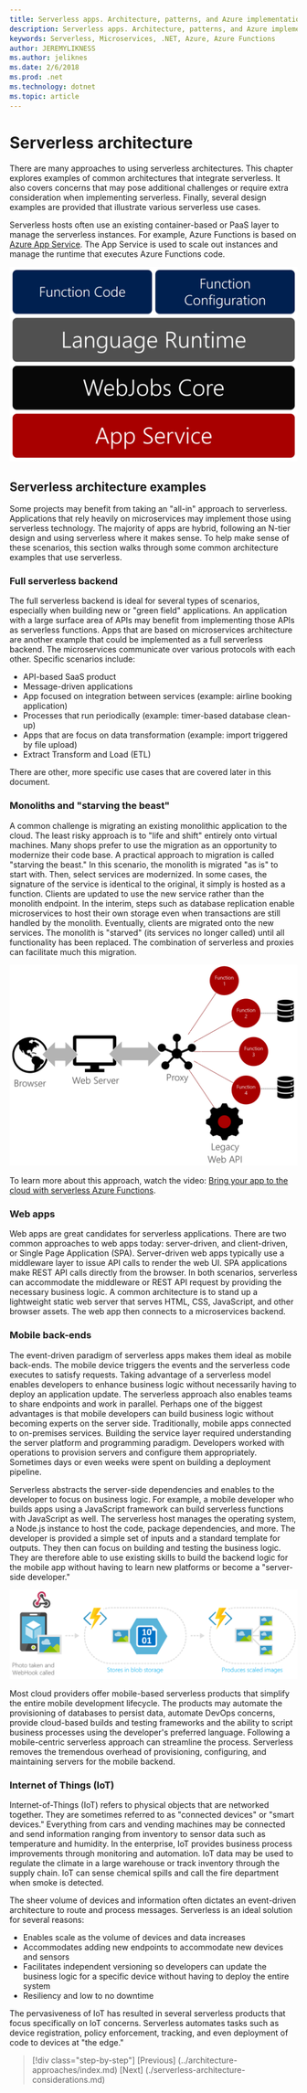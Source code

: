 ```yaml
---
title: Serverless apps. Architecture, patterns, and Azure implementation.
description: Serverless apps. Architecture, patterns, and Azure implementation. | Serverless architecture
keywords: Serverless, Microservices, .NET, Azure, Azure Functions
author: JEREMYLIKNESS
ms.author: jeliknes
ms.date: 2/6/2018
ms.prod: .net
ms.technology: dotnet
ms.topic: article
---
```

# Serverless architecture

There are many approaches to using serverless architectures. This chapter explores examples of common architectures that integrate serverless. It also covers concerns that may pose additional challenges or require extra consideration when implementing serverless. Finally, several design examples are provided that illustrate various serverless use cases.

Serverless hosts often use an existing container-based or PaaS layer to manage the serverless instances. For example, Azure Functions is based on [Azure App Service](/azure/app-service/). The App Service is used to scale out instances and manage the runtime that executes Azure Functions code.

![Azure Functions architecture](./media/azure-functions-architecture.png)

## Serverless architecture examples

Some projects may benefit from taking an "all-in" approach to serverless. Applications that rely heavily on microservices may implement those using serverless technology. The majority of apps are hybrid, following an N-tier design and using serverless where it makes sense. To help make sense of these scenarios, this section walks through some common architecture examples that use serverless.

### Full serverless backend

The full serverless backend is ideal for several types of scenarios, especially when building new or "green field" applications. An application with a large surface area of APIs may benefit from implementing those APIs as serverless functions. Apps that are based on microservices architecture are another example that could be implemented as a full serverless backend. The microservices communicate over various protocols with each other. Specific scenarios include:

* API-based SaaS product
* Message-driven applications
* App focused on integration between services (example: airline booking application)
* Processes that run periodically (example: timer-based database clean-up)
* Apps that are focus on data transformation (example: import triggered by file upload)
* Extract Transform and Load (ETL)

There are other, more specific use cases that are covered later in this document.

### Monoliths and "starving the beast"

A common challenge is migrating an existing monolithic application to the cloud. The least risky approach is to "life and shift" entirely onto virtual machines. Many shops prefer to use the migration as an opportunity to modernize their code base. A practical approach to migration is called "starving the beast." In this scenario, the monolith is migrated "as is" to start with. Then, select services are modernized. In some cases, the signature of the service is identical to the original, it simply is hosted as a function. Clients are updated to use the new service rather than the monolith endpoint. In the interim, steps such as database replication enable microservices to host their own storage even when transactions are still handled by the monolith. Eventually, clients are migrated onto the new services. The monolith is "starved" (its services no longer called) until all functionality has been replaced. The combination of serverless and proxies can facilitate much this migration.

![Serverless monolith migration](./media/serverless-monolith-migration.png)

To learn more about this approach, watch the video: [Bring your app to the cloud with serverless Azure Functions](https://channel9.msdn.com/Events/Connect/2017/E102).

### Web apps

Web apps are great candidates for serverless applications. There are two common approaches to web apps today: server-driven, and client-driven, or Single Page Application (SPA). Server-driven web apps typically use a middleware layer to issue API calls to render the web UI. SPA applications make REST API calls directly from the browser. In both scenarios, serverless can accommodate the middleware or REST API request by providing the necessary business logic. A common architecture is to stand up a lightweight static web server that serves HTML, CSS, JavaScript, and other browser assets. The web app then connects to a microservices backend.

### Mobile back-ends

The event-driven paradigm of serverless apps makes them ideal as mobile back-ends. The mobile device triggers the events and the serverless code executes to satisfy requests. Taking advantage of a serverless model enables developers to enhance business logic without necessarily having to deploy an application update. The serverless approach also enables teams to share endpoints and work in parallel. Perhaps one of the biggest advantages is that mobile developers can build business logic without becoming experts on the server side. Traditionally, mobile apps connected to on-premises services. Building the service layer required understanding the server platform and programming paradigm. Developers worked with operations to provision servers and configure them appropriately. Sometimes days or even weeks were spent on building a deployment pipeline.

Serverless abstracts the server-side dependencies and enables to the developer to focus on business logic. For example, a mobile developer who builds apps using a JavaScript framework can build serverless functions with JavaScript as well. The serverless host manages the operating system, a Node.js instance to host the code, package dependencies, and more. The developer is provided a simple set of inputs and a standard template for outputs. They then can focus on building and testing the business logic. They are therefore able to use existing skills to build the backend logic for the mobile app without having to learn new platforms or become a "server-side developer."

![Serverless mobile backend](./media/serverless-mobile-backend.png)

Most cloud providers offer mobile-based serverless products that simplify the entire mobile development lifecycle. The products may automate the provisioning of databases to persist data, automate DevOps concerns, provide cloud-based builds and testing frameworks and the ability to script business processes using the developer's preferred language. Following a mobile-centric serverless approach can streamline the process. Serverless removes the tremendous overhead of provisioning, configuring, and maintaining servers for the mobile backend.

### Internet of Things (IoT)

Internet-of-Things (IoT) refers to physical objects that are networked together. They are sometimes referred to as "connected devices" or "smart devices." Everything from cars and vending machines may be connected and send information ranging from inventory to sensor data such as temperature and humidity. In the enterprise, IoT provides business process improvements through monitoring and automation. IoT data may be used to regulate the climate in a large warehouse or track inventory through the supply chain. IoT can sense chemical spills and call the fire department when smoke is detected.

The sheer volume of devices and information often dictates an event-driven architecture to route and process messages. Serverless is an ideal solution for several reasons:

* Enables scale as the volume of devices and data increases
* Accommodates adding new endpoints to accommodate new devices and sensors
* Facilitates independent versioning so developers can update the business logic for a specific device without having to deploy the entire system
* Resiliency and low to no downtime

The pervasiveness of IoT has resulted in several serverless products that focus specifically on IoT concerns. Serverless automates tasks such as device registration, policy enforcement, tracking, and even deployment of code to devices at "the edge."

>[!div class="step-by-step"]
[Previous] (../architecture-approaches/index.md)
[Next] (./serverless-architecture-considerations.md)

